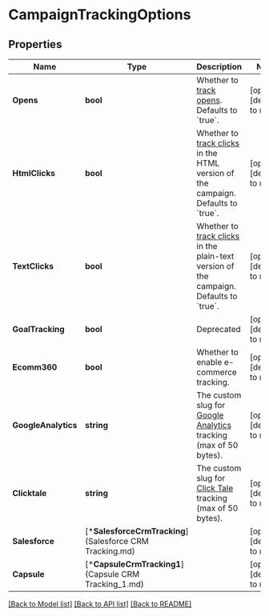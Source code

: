 # CampaignTrackingOptions

## Properties
Name | Type | Description | Notes
------------ | ------------- | ------------- | -------------
**Opens** | **bool** | Whether to [track opens](https://mailchimp.com/help/about-open-tracking/). Defaults to &#x60;true&#x60;. | [optional] [default to null]
**HtmlClicks** | **bool** | Whether to [track clicks](https://mailchimp.com/help/enable-and-view-click-tracking/) in the HTML version of the campaign. Defaults to &#x60;true&#x60;. | [optional] [default to null]
**TextClicks** | **bool** | Whether to [track clicks](https://mailchimp.com/help/enable-and-view-click-tracking/) in the plain-text version of the campaign. Defaults to &#x60;true&#x60;. | [optional] [default to null]
**GoalTracking** | **bool** | Deprecated | [optional] [default to null]
**Ecomm360** | **bool** | Whether to enable e-commerce tracking. | [optional] [default to null]
**GoogleAnalytics** | **string** | The custom slug for [Google Analytics](https://mailchimp.com/help/integrate-google-analytics-with-mailchimp/) tracking (max of 50 bytes). | [optional] [default to null]
**Clicktale** | **string** | The custom slug for [Click Tale](https://mailchimp.com/help/additional-tracking-options-for-campaigns/) tracking (max of 50 bytes). | [optional] [default to null]
**Salesforce** | [***SalesforceCrmTracking**](Salesforce CRM Tracking.md) |  | [optional] [default to null]
**Capsule** | [***CapsuleCrmTracking1**](Capsule CRM Tracking_1.md) |  | [optional] [default to null]

[[Back to Model list]](../README.md#documentation-for-models) [[Back to API list]](../README.md#documentation-for-api-endpoints) [[Back to README]](../README.md)


